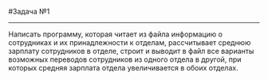 #Задача №1
____
Написать программу, которая читает из файла информацию о сотрудниках и их принадлежности к отделам, рассчитывает среднюю зарплату сотрудников в отделе, строит и выводит в файл все варианты возможных переводов сотрудников из одного отдела в другой, при которых средняя зарплата отдела увеличивается в обоих отделах.
